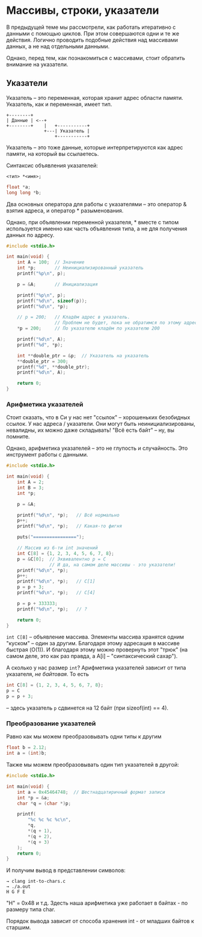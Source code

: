 # Массивы, строки, указатели

В предыдущей теме мы рассмотрели, как работать итеративно с данными
с помощью циклов. При этом совершаются одни и те же действия. Логично
проводить подобные действия над массивами данных, а не над отдельными
данными.

Однако, перед тем, как познакомиться с массивами, стоит обратить внимание на
указатели.

## Указатели

Указатель – это переменная, которая хранит адрес области памяти.
Указатель, как и переменная, имеет тип.

```
+--------+
| Данные | <--+
+--------+    |   +-----------+
              +---| Указатель |
                  +-----------+
```

Указатель – это тоже данные, которые интерпретируются как адрес памяти,
на который вы ссылаетесь.

Синтаксис объявления указателей:

```
<тип> *<имя>;
```

```C
float *a;
long long *b;
```

Два основных оператора для работы с указателями – это оператор & взятия адреса,
и оператор * разыменования.

Однако, при объявлении переменной указателя, * вместе с типом используется именно
как часть объявления типа, а не для получения данных по адресу.

```C
#include <stdio.h>

int main(void) {
    int A = 100;  // Значение
    int *p;       // Неинициализированный указатель
    printf("%p\n", p);

    p = &A;       // Инициализация

    printf("%p\n", p);
    printf("%d\n", sizeof(p));
    printf("%d\n", *p);

    // p = 200;   // Кладём адрес в указатель.
                  // Проблем не будет, пока не обратимся по этому адресу.
    *p = 200;     // По указателю кладём по указателю 200

    printf("%d\n", A);
    printf("%d", *p);

    int **double_ptr = &p;  // Указатель на указатель
    **double_ptr = 300;
    printf("%d", **double_ptr);
    printf("%d\n", A);

    return 0;
}
```

### Арифметика указателей

Стоит сказать, что в Си у нас нет "ссылок" – хорошеньких безобидных ссылок.
У нас адреса / указатели. Они могут быть неинициализированы, невалидны, их можно даже
складывать! "Всё есть байт" – ну, вы помните.

Однако, арифметика указателей – это не глупость и случайность. Это инструмент
работы с данными.

```C
#include <stdio.h>

int main(void) {
    int A = 2;
    int B = 3;
    int *p;

    p = &A;

    printf("%d\n", *p);   // Всё нормально
    p++;
    printf("%d\n", *p);   // Какая-то фигня

    puts("================");

    // Массив из 6-ти int значений
    int C[8] = {1, 2, 3, 4, 5, 6, 7, 8};
    p = &C[0];  // Эквивалентно p = C
                // И да, на самом деле массивы - это указатели!
    printf("%d\n", *p);
    p++;
    printf("%d\n", *p);   // C[1]
    p = p + 3;
    printf("%d\n", *p);   // C[4]

    p = p + 333333;
    printf("%d\n", *p);   // ?

    return 0;
}
```

`int C[8]` – объявление массива. Элементы массива хранятся одним "куском"
– один за другим. Благодаря этому адресация в массиве быстрая (O(1)).
И благодаря этому можно провернуть этот "трюк" (на самом деле, это
как раз правда, а A[i] – "синтаксический сахар").

А сколько у нас размер `int`? Арифметика указателей зависит от типа указателя,
*не байтовая*. То есть

```C
int C[8] = {1, 2, 3, 4, 5, 6, 7, 8};
p = C
p = p + 3;
```

– здесь указатель `p` сдвинется на 12 байт (при sizeof(int) == 4).

### Преобразование указателей

Равно как мы можем преобразовывать одни типы к другим

```C
float b = 2.12;
int a = (int)b;
```

Также мы можем преобразовывать один тип указателей в другой:

```C
#include <stdio.h>

int main(void) {
    int a = 0x45464748;  // Шестнадцатиричный формат записи
    int *p = &a;
    char *q = (char *)p;

    printf(
        "%c %c %c %c\n",
        *q,
        *(q + 1),
        *(q + 2),
        *(q + 3)
    );
    return 0;
}
```

И получим вывод в представлении символов:

```
→ clang int-to-chars.c
→ ./a.out
H G F E
```

"H" = 0x48 и т.д. Здесть наша арифметика уже работает в байтах - по размеру типа
char.

Порядок вывода зависит от способа хранения int - от младших байтов к старшим.
